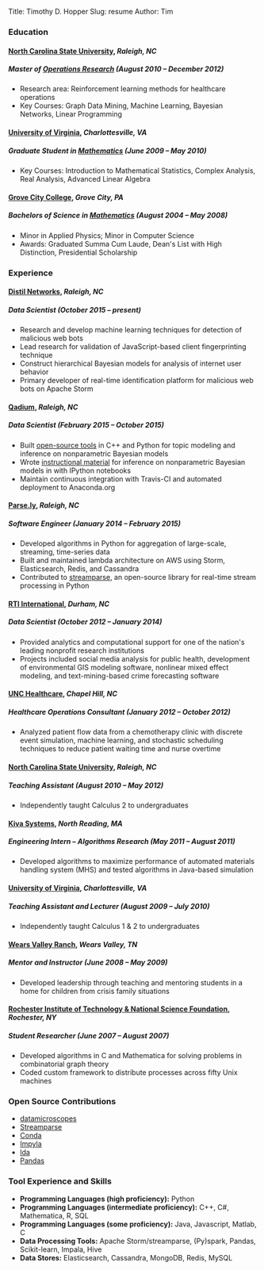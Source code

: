 Title: Timothy D. Hopper
Slug: resume
Author: Tim

### Education

#### [North Carolina State University](https://www.ncsu.edu/ "NC State University"), *Raleigh, NC*
##### Master of [Operations Research](https://www.or.ncsu.edu/) (August 2010 – December 2012)

- Research area: Reinforcement learning methods for healthcare operations
- Key Courses: Graph Data Mining, Machine Learning, Bayesian Networks, Linear Programming

#### [University of Virginia](http://www.virginia.edu/ "The University of Virginia"), *Charlottesville, VA*
##### Graduate Student in [Mathematics](http://www.math.virginia.edu/) (June 2009 – May 2010)

- Key Courses: Introduction to Mathematical Statistics, Complex Analysis, Real Analysis, Advanced Linear Algebra

#### [Grove City College](http://www.gcc.edu/Pages/Grove-City-College.aspx "Grove City College - Because Faith and Freedom Matter"), *Grove City, PA*
##### Bachelors of Science in [Mathematics](http://www.gcc.edu/academics/SEM/mathematics/Pages/Department%20of%20Mathematics.aspx) (August 2004 – May 2008)

- Minor in Applied Physics; Minor in Computer Science
- Awards: Graduated Summa Cum Laude, Dean's List with High Distinction, Presidential Scholarship

### Experience

#### [Distil Networks](http://www.distilnetworks.com/), *Raleigh, NC*
##### Data Scientist (October 2015 – present)

* Research and develop machine learning techniques for detection of malicious web bots
* Lead research for validation of JavaScript-based client fingerprinting technique
* Construct hierarchical Bayesian models for analysis of internet user behavior
* Primary developer of real-time identification platform for malicious web bots on Apache Storm

#### [Qadium](https://qadium.com/), *Raleigh, NC*
##### Data Scientist (February 2015 – October 2015)

* Built [open-source tools](https://github.com/datamicroscopes/lda) in C++ and Python for topic modeling and inference on nonparametric Bayesian models
* Wrote [instructional material](https://github.com/tdhopper/notes-on-dirichlet-processes/blob/master/README.md) for inference on nonparametric Bayesian models in with IPython notebooks
* Maintain continuous integration with Travis-CI and automated deployment to Anaconda.org

#### [Parse.ly](https://www.parsely.com/), *Raleigh, NC*
##### Software Engineer (January 2014 – February 2015)

* Developed algorithms in Python for aggregation of large-scale, streaming, time-series data
* Built and maintained lambda architecture on AWS using Storm, Elasticsearch, Redis, and Cassandra
* Contributed to [streamparse](https://github.com/parsely/streamparse), an open-source library for real-time stream processing in Python

#### [RTI International](http://www.rti.org/), *Durham, NC*
##### Data Scientist (October 2012 – January 2014)

* Provided analytics and computational support for one of the nation's leading nonprofit research institutions
* Projects included social media analysis for public health, development of environmental GIS modeling software,
nonlinear mixed effect modeling, and text-mining-based crime forecasting software

#### [UNC Healthcare](http://www.unchealthcare.org/), *Chapel Hill, NC*
##### Healthcare Operations Consultant (January 2012 – October 2012)

* Analyzed patient flow data from a chemotherapy clinic with discrete event simulation, machine learning, and stochastic scheduling techniques to reduce patient waiting time and nurse overtime

#### [North Carolina State University](https://www.math.ncsu.edu/), *Raleigh, NC*
##### Teaching Assistant (August 2010 – May 2012)

* Independently taught Calculus 2 to undergraduates

#### [Kiva Systems](https://www.amazonrobotics.com/#/), *North Reading, MA*
##### Engineering Intern – Algorithms Research (May 2011 – August 2011)

- Developed algorithms to maximize performance of automated materials handling system (MHS) and tested algorithms in Java-based simulation

#### [University of Virginia](http://www.math.virginia.edu/), *Charlottesville, VA*
##### Teaching Assistant and Lecturer (August 2009 – July 2010)

* Independently taught Calculus 1 & 2 to undergraduates

#### [Wears Valley Ranch](https://wvr.org/), *Wears Valley, TN*
##### Mentor and Instructor (June 2008 – May 2009)

* Developed leadership through teaching and mentoring students in a home for children from crisis family situations

#### [Rochester Institute of Technology & National Science Foundation](https://people.rit.edu/~dansma/index_files/NSFREU.htm), *Rochester, NY*
##### Student Researcher (June 2007 – August 2007)

* Developed algorithms in C and Mathematica for solving problems in combinatorial graph theory
* Coded custom framework to distribute processes across fifty Unix machines

### Open Source Contributions

* [datamicroscopes](https://datamicroscopes.github.io/)
* [Streamparse](https://github.com/parsely/streamparse)
* [Conda](https://github.com/conda/conda/commits?author=tdhopper)
* [Impyla](https://github.com/cloudera/impyla/commits?author=tdhopper)
* [lda](https://github.com/ariddell/lda/commits?author=tdhopper)
* [Pandas](https://github.com/pandas-dev/pandas/commits?author=tdhopper)

### Tool Experience and Skills

* **Programming Languages (high proficiency):** Python
* **Programming Languages (intermediate proficiency):** C++, C#, Mathematica, R, SQL
* **Programming Languages (some proficiency):** Java, Javascript, Matlab, C
* **Data Processing Tools:** Apache Storm/streamparse, (Py)spark, Pandas, Scikit-learn, Impala, Hive
* **Data Stores:** Elasticsearch, Cassandra, MongoDB, Redis, MySQL

